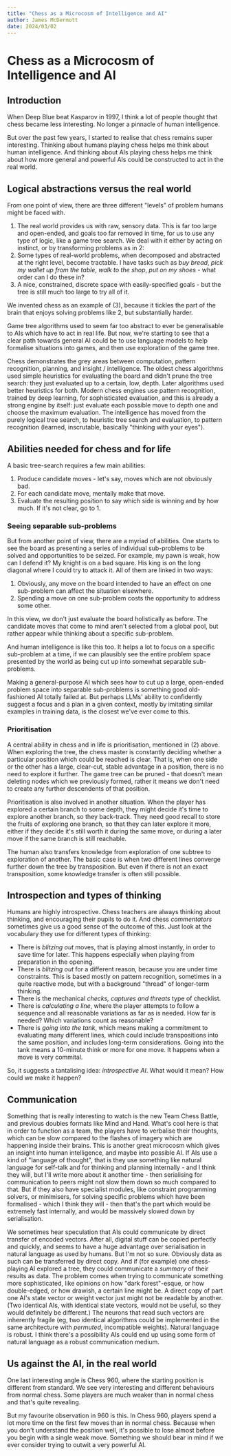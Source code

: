 ```yaml
---
title: "Chess as a Microcosm of Intelligence and AI"
author: James McDermott
date: 2024/03/02
---
```



# Chess as a Microcosm of Intelligence and AI

## Introduction

When Deep Blue beat Kasparov in 1997, I think a lot of people thought that chess became less interesting. No longer a pinnacle of human intelligence. 

But over the past few years, I started to realise that chess remains super interesting. Thinking about humans playing chess helps me think about human intelligence. And thinking about AIs playing chess helps me think about how more general and powerful AIs could be constructed to act in the real world.


## Logical abstractions versus the real world

From one point of view, there are three different "levels" of problem humans might be faced with.

1. The real world provides us with raw, sensory data. This is far too large and open-ended, and goals too far removed in time, for us to use any type of logic, like a game tree search. We deal with it either by acting on instinct, or by transforming problems as in 2:
2. Some types of real-world problems, when decomposed and abstracted at the right level, become tractable. I have tasks such as *buy bread*, *pick my wallet up from the table*, *walk to the shop*, *put on my shoes* - what order can I do these in?
3. A nice, constrained, discrete space with easily-specified goals - but the tree is still much too large to try all of it.

We invented chess as an example of (3), because it tickles the part of the brain that enjoys solving problems like 2, but substantially harder.

Game tree algorithms used to seem far too abstract to ever be generalisable to AIs which have to act in real life. But now, we're starting to see that a clear path towards general AI could be to use language models to help formalise situations into games, and then  use exploration of the game tree.

Chess demonstrates the grey areas between computation, pattern recognition, planning, and insight / intelligence. The oldest chess algorithms used simple heuristics for evaluating the board and didn't prune the tree search: they just evaluated up to a certain, low, depth. Later algorithms used better heuristics for both. Modern chess engines use pattern recognition, trained by deep learning, for sophisticated evaluation, and this is already a strong engine by itself: just evaluate each possible move to depth one and choose the maximum evaluation. The intelligence has moved from the purely logical tree search, to heuristic tree search and evaluation, to pattern recognition (learned, inscrutable, basically "thinking with your eyes").


## Abilities needed for chess and for life

A basic tree-search requires a few main abilities:

1. Produce candidate moves - let's say, moves which are not obviously bad.
2. For each candidate move, mentally make that move.
3. Evaluate the resulting position to say which side is winning and by how much. If it's not clear, go to 1.


### Seeing separable sub-problems

But from another point of view, there are a myriad of abilities. One starts to see the board as presenting a series of individual sub-problems to be solved and opportunities to be seized. For example, my pawn is weak, how can I defend it? My knight is on a bad square. His king is on the long diagonal where I could try to attack it. All of them are linked in two ways:

1. Obviously, any move on the board intended to have an effect on one sub-problem can affect the situation elsewhere.
2. Spending a move on one sub-problem costs the opportunity to address some other.

In this view, we don't just evaluate the board holistically as before. The candidate moves that come to mind aren't selected from a global pool, but rather appear while thinking about a specific sub-problem. 

And human intelligence is like this too. It helps a lot to focus on a specific sub-problem at a time, if we can plausibly see the entire problem space presented by the world as being cut up into somewhat separable sub-problems. 

Making a general-purpose AI which sees how to cut up a large, open-ended problem space into separable sub-problems is something good old-fashioned AI totally failed at. But perhaps LLMs' ability to confidently suggest a focus and a plan in a given context, mostly by imitating similar examples in training data, is the closest we've ever come to this.

### Prioritisation

A central ability in chess and in life is prioritisation, mentioned in (2) above. When exploring the tree, the chess master is constantly deciding whether a particular position which could be reached is clear. That is, when one side or the other has a large, clear-cut, stable advantage in a position, there is no need to explore it further. The game tree can be pruned - that doesn't mean deleting nodes which we previously formed, rather it means we don't need to create any further descendents of that position.

Prioritisation is also involved in another situation. When the player has explored a certain branch to some depth, they might decide it's time to explore another branch, so they back-track. They need good recall to store the fruits of exploring one branch, so that they can later explore it more, either if they decide it's still worth it during the same move, or during a later move if the same branch is still reachable.

The human also transfers knowledge from exploration of one subtree to exploration of another. The basic case is when two different lines converge further down the tree by transposition. But even if there is not an exact transposition, some knowledge transfer is often still possible.


## Introspection and types of thinking

Humans are highly introspective. Chess teachers are always thinking about thinking, and encouraging their pupils to do it. And chess *commentators* sometimes give us a good sense of the outcome of this. Just look at the vocabulary they use for different types of thinking:


* There is *blitzing out* moves, that is playing almost instantly, in order to save time for later. This happens especially when playing from preparation in the opening.
* There is *blitzing out* for a different reason, because you are under time constraints. This is based mostly on pattern recognition, sometimes in a quite reactive mode, but with a background "thread" of longer-term thinking.
* There is the mechanical *checks, captures and threats* type of checklist.
* There is *calculating a line*, where the player attempts to follow a sequence and all reasonable variations as far as is needed. How far is needed? Which variations count as reasonable?
* There is *going into the tank*, which means making a commitment to evaluating many different lines, which could include transpositions into the same position, and includes long-term considerations. Going into the tank means a 10-minute think or more for one move. It happens when a move is very commital. 

So, it suggests a tantalising idea: *introspective AI*. What would it mean? How could we make it happen?


## Communication

Something that is really interesting to watch is the new Team Chess Battle, and previous doubles formats like Mind and Hand. What's cool here is that in order to function as a team, the players have to verbalise their thoughts, which can be slow compared to the flashes of imagery which are happening inside their brains. This is another great microcosm which gives an insight into human intelligence, and maybe into possible AI. If AIs use a kind of "language of thought", that is they use something like natural language for self-talk and for thinking and planning internally - and I think they will, but I'll write more about it another time - then serialising for communication to peers might not slow them down so much compared to that. But if they also have specialist modules, like constraint programming solvers, or minimisers, for solving specific problems which have been formalised - which I think they will - then that's the part which would be extremely fast internally, and would be massively slowed down by serialisation. 

We sometimes hear speculation that AIs could communicate by direct transfer of encoded vectors. After all, digital stuff can be copied perfectly and quickly, and seems to have a huge advantage over serialisation in natural language as used by humans. But I'm not so sure. Obviously data as such can be transferred by direct copy. And if (for example) one chess-playing AI explored a tree, they could communicate a *summary* of their results as data. The problem comes when trying to communicate something more sophisticated, like opinions on how "dark forest"-esque, or how double-edged, or how drawish, a certain line might be. A direct copy of part one AI's state vector or weight vector just might not be readable by another. (Two identical AIs, with identical state vectors, would not be useful, so they would definitely be different.) The neurons that read such vectors are inherently fragile (eg, two identical algorithms could be implemented in the same architecture with *permuted*, incompatible weights). Natural language is robust. I think there's a possibility AIs could end up using some form of natural language as a robust communication medium.


## Us against the AI, in the real world

One last interesting angle is Chess 960, where the starting position is different from standard. We see very interesting and different behaviours from normal chess. Some players are much weaker than in normal chess and that's quite revealing. 

But my favourite observation in 960 is this. In Chess 960, players spend a lot more time on the first few moves than in normal chess. Because when you don't understand the position well, it's possible to lose almost before you begin with a single weak move. Something we should bear in mind if we ever consider trying to outwit a very powerful AI.